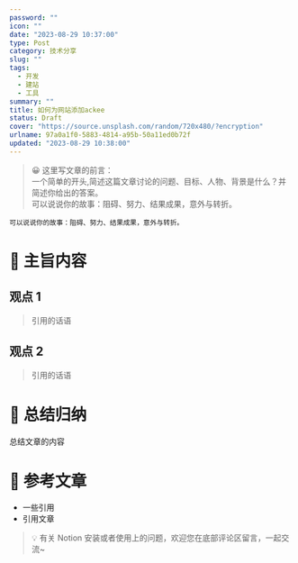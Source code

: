 ```yaml
---
password: ""
icon: ""
date: "2023-08-29 10:37:00"
type: Post
category: 技术分享
slug: ""
tags:
  - 开发
  - 建站
  - 工具
summary: ""
title: 如何为网站添加ackee
status: Draft
cover: "https://source.unsplash.com/random/720x480/?encryption"
urlname: 97a0a1f0-5883-4814-a95b-50a11ed0b72f
updated: "2023-08-29 10:38:00"
---
```


> 😀 这里写文章的前言：  
> 一个简单的开头,简述这篇文章讨论的问题、目标、人物、背景是什么？并简述你给出的答案。  
> 可以说说你的故事：阻碍、努力、结果成果，意外与转折。

    可以说说你的故事：阻碍、努力、结果成果，意外与转折。

# 📝 主旨内容

## 观点 1

> 引用的话语

## 观点 2

> 引用的话语

# 🤗 总结归纳

总结文章的内容

# 📎 参考文章

- 一些引用
- 引用文章

> 💡 有关 Notion 安装或者使用上的问题，欢迎您在底部评论区留言，一起交流~
